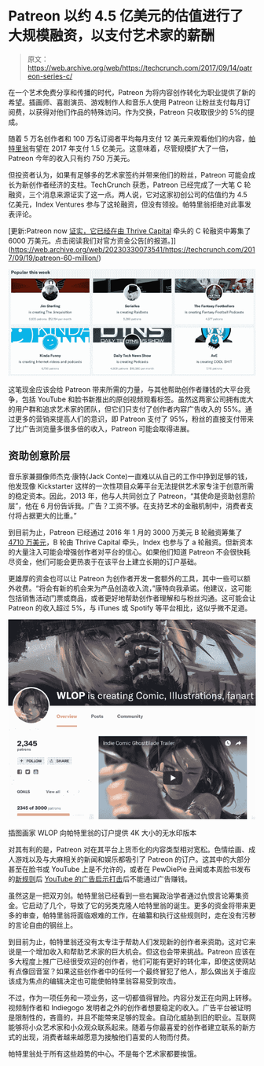 # Patreon 以约 4.5 亿美元的估值进行了大规模融资，以支付艺术家的薪酬

> 原文：<https://web.archive.org/web/https://techcrunch.com/2017/09/14/patreon-series-c/>

在一个艺术免费分享和传播的时代，Patreon 为将内容创作转化为职业提供了新的希望。插画师、喜剧演员、游戏制作人和音乐人使用 Patreon 让粉丝支付每月订阅费，以获得对他们作品的特殊访问。作为交换，Patreon 只收取很少的 5%的提成。

随着 5 万名创作者和 100 万名订阅者平均每月支付 12 美元来观看他们的内容，[帕特里翁](https://web.archive.org/web/20230330073541/https://www.patreon.com/)有望在 2017 年支付 1.5 亿美元。这意味着，尽管规模扩大了一倍，Patreon 今年的收入只有约 750 万美元。

但投资者认为，如果有足够多的艺术家签约并带来他们的粉丝，Patreon 可能会成长为新创作者经济的支柱。TechCrunch 获悉，Patreon 已经完成了一大笔 C 轮融资，三个消息来源证实了这一点。两人说，它对这家初创公司的估值约为 4.5 亿美元，Index Ventures 参与了这轮融资，但没有领投。帕特里翁拒绝对此事发表评论。

[更新:Patreon now [证实，它已经在由 Thrive Capital](https://web.archive.org/web/20230330073541/https://techcrunch.com/2017/09/19/patreon-60-million/) 牵头的 C 轮融资中筹集了 6000 万美元。点击阅读我们对官方资金公告[的报道。]](https://web.archive.org/web/20230330073541/https://techcrunch.com/2017/09/19/patreon-60-million/)

![](img/4886c72daff22f3062bf53438d5f3482.png)

这笔现金应该会给 Patreon 带来所需的力量，与其他帮助创作者赚钱的大平台竞争，包括 YouTube 和脸书新推出的原创视频观看标签。虽然这两家公司拥有庞大的用户群和追求艺术家的团队，但它们只支付了创作者内容广告收入的 55%。通过更多的营销来提高人们的意识，即 Patreon 支付了 95%，粉丝的直接支付带来了比广告浏览量多很多倍的收入，Patreon 可能会取得进展。

## 资助创意阶层

音乐家兼摄像师杰克·康特(Jack Conte)一直难以从自己的工作中挣到足够的钱，他发现像 Kickstarter 这样的一次性项目众筹平台无法提供艺术家专注于创意所需的稳定资本。因此，2013 年，他与人共同创立了 Patreon，“其使命是资助创意阶层”，他在 6 月份告诉我。广告？工资不够。在支持艺术的金融机制中，消费者支付将占据更大的比重。”

到目前为止，Patreon 已经通过 2016 年 1 月的 3000 万美元 B 轮融资筹集了[4710 万美元](https://web.archive.org/web/20230330073541/https://www.crunchbase.com/organization/patreon)，B 轮由 Thrive Capital 牵头，Index 也参与了 a 轮融资。但新资本的大量注入可能会增强创作者对平台的信心。如果他们知道 Patreon 不会很快耗尽资金，他们可能会更热衷于在该平台上建立长期的订户基础。

更雄厚的资金也可以让 Patreon 为创作者开发一套额外的工具，其中一些可以额外收费。“将会有新的机会来为产品创造收入流，”康特向我承诺。他建议，这可能包括销售活动门票或商品，或者更好地帮助创作者理解和与粉丝沟通。这可能会让 Patreon 的收入超过 5%，与 iTunes 或 Spotify 等平台相比，这似乎微不足道。

![](img/6fce4ffb3c064dbc497576797149564c.png)

插图画家 WLOP 向帕特里翁的订户提供 4K 大小的无水印版本

对其有利的是，Patreon 对在其平台上货币化的内容类型相对宽松。色情绘画、成人游戏以及与大麻相关的新闻和娱乐都吸引了 Patreon 的订户。这其中的大部分甚至在脸书或 YouTube 上是不允许的，或者在 PewDiePie 丑闻或本周脸书发布的[新规则](https://web.archive.org/web/20230330073541/https://techcrunch.com/2017/09/13/facebook-monetization-2/)后 [YouTube 的广告启示打击](https://web.archive.org/web/20230330073541/https://techcrunch.com/2017/06/01/youtube-bans-hateful-videos-from-making-money-via-its-advertising-network/)后不能通过广告赚钱。

虽然这是一把双刃剑。帕特里翁已经看到一些右翼政治学者通过仇恨言论筹集资金。它启动了几个，导致了它的另类克隆人哈特里翁的诞生。更多的资金将带来更多的审查，帕特里翁将面临艰难的工作，在编纂和执行这些规则时，走在没有污秽的言论自由的钢丝上。

到目前为止，帕特里翁还没有太专注于帮助人们发现新的创作者来资助。这对它来说是一个增加收入和帮助艺术家的巨大机会。但这也会带来挑战。Patreon 应该在多大程度上推广已经很受欢迎的创作者，他们可能有更好的转化率，即使这使网站有点像回音室？如果这些创作者中的任何一个最终冒犯了他人，那么做出关于谁应该成为焦点的编辑决定也可能使帕特里翁容易受到攻击。

不过，作为一项任务和一项业务，这一切都值得冒险。内容分发正在向网上转移。视频制作者和 Indiegogo 发明者之外的创作者想要稳定的收入。广告平台被证明是限制性的，吝啬的，并且不能带来足够的现金。自动化威胁到旧的职业。互联网能够将小众艺术家和小众观众联系起来。随着与你最喜爱的创作者建立联系的新方式的出现，消费者越来越愿意为接触他们喜爱的人物而付费。

帕特里翁处于所有这些趋势的中心。不是每个艺术家都要挨饿。